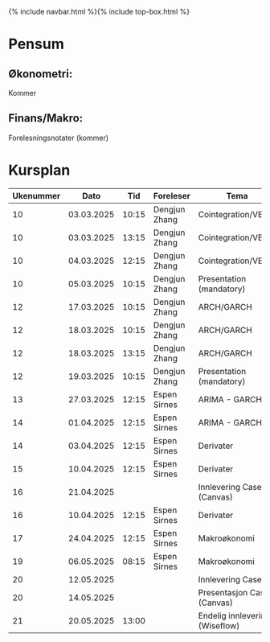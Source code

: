 {% include navbar.html %}{% include top-box.html %}
# Pensum

## Økonometri:
Kommer

## Finans/Makro:
Forelesningsnotater (kommer)

# Kursplan

| Ukenummer | Dato       | Tid    | Foreleser     | Tema                         |
|-----------|------------|--------|---------------|------------------------------|
| 10        | 03.03.2025 | 10:15  | Dengjun Zhang | Cointegration/VECM                             |
| 10        | 03.03.2025 | 13:15  | Dengjun Zhang | Cointegration/VECM                              |
| 10        | 04.03.2025 | 12:15  | Dengjun Zhang | Cointegration/VECM                              |
| 10        | 05.03.2025 | 10:15  | Dengjun Zhang | Presentation (mandatory)                               |
| 12        | 17.03.2025 | 10:15  | Dengjun Zhang | ARCH/GARCH                             |
| 12        | 18.03.2025 | 10:15  | Dengjun Zhang | ARCH/GARCH                              |
| 12        | 18.03.2025 | 13:15  | Dengjun Zhang | ARCH/GARCH                              |
| 12        | 19.03.2025 | 10:15  | Dengjun Zhang | Presentation (mandatory)                             |
| 13        | 27.03.2025 | 12:15  | Espen Sirnes  | ARIMA - GARCH                |
| 14        | 01.04.2025 | 12:15  | Espen Sirnes  | ARIMA - GARCH                |
| 14        | 03.04.2025 | 12:15  | Espen Sirnes  | Derivater                    |
| 15        | 10.04.2025 | 12:15  | Espen Sirnes  | Derivater                    |
| 16        | 21.04.2025 |        |               | Innlevering Case II.a (Canvas)|
| 16        | 10.04.2025 | 12:15  | Espen Sirnes  | Derivater                    |
| 17        | 24.04.2025 | 12:15  | Espen Sirnes  | Makroøkonomi                 |
| 19        | 06.05.2025 | 08:15  | Espen Sirnes  | Makroøkonomi                 |
| 20        | 12.05.2025 |        |               | Innlevering Case II.b        |
| 20        | 14.05.2025 |        |               | Presentasjon Case II  (Canvas)|
| 21        | 20.05.2025 | 13:00  |               | Endelig innlevering (Wiseflow)|






